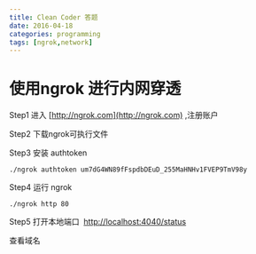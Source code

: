 ```yaml
---
title: Clean Coder 答题
date: 2016-04-18
categories: programming
tags: [ngrok,network]
---
```


# 使用ngrok 进行内网穿透

Step1  进入 [http://ngrok.com](http://ngrok.com) ,注册账户

Step2  下载ngrok可执行文件

<!--more-->

Step3 安装 authtoken

```shell
./ngrok authtoken um7dG4WN89fFspdbDEuD_255MaHNHv1FVEP9TmV98y
```

Step4 运行 ngrok

```shell
./ngrok http 80
```

Step5 打开本地端口  [http://localhost:4040/status](http://localhost:4040/)

查看域名

